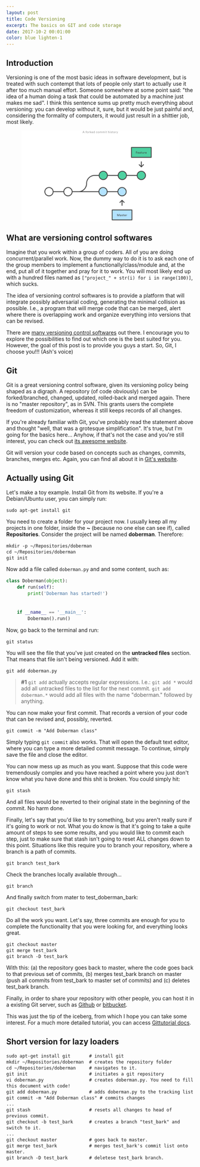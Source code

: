 ```yaml
---
layout: post
title: Code Versioning
excerpt: The basics on GIT and code storage
date: 2017-10-2 00:01:00
color: blue lighten-1
---
```


## Introduction

<div class="row">
  <div class="col-md-7">
    Versioning is one of the most basic ideas in software development, but is treated with such contempt that lots of people only start to actually use it after too much manual effort. Someone somewhere at some point said: "the idea of a human doing a task that could be automated by a machine just makes me sad". I think this sentence sums up pretty much everything about versioning: you can develop without it, sure, but it would be just painful and, considering the formality of computers, it would just result in a shittier job, most likely.
  </div>
  <div class="col-md-5">
    <figure>
      <img src="/assets/git.svg" alt="Git's basic flow">
    </figure>
  </div>
</div>

## What are versioning control softwares

Imagine that you work within a group of coders. All of you are doing concurrent/parallel work. Now, the dummy way to do it is to ask each one of the group members to implement a functionally/class/module and, at the end, put all of it together and pray for it to work. You will most likely end up with a hundred files named as `["project_" + str(i) for i in range(100)]`, which sucks.

The idea of versioning control softwares is to provide a platform that will integrate possibly adversarial coding, generating the minimal collision as possible. I.e., a program that will merge code that can be merged, alert where there is overlapping work and organize everything into versions that can be revised.

There are [many versioning control softwares](http://www.smashingmagazine.com/2008/09/18/the-top-7-open-source-version-control-systems/) out there. I encourage you to explore the possibilities to find out which one is the best suited for you. However, the goal of this post is to provide you guys a start. So, Git, I choose you!!! (Ash's voice)

## Git

Git is a great versioning control software, given its versioning policy being shaped as a digraph. A repository (of code obviously) can be forked/branched, changed, updated, rolled-back and merged again. There is no "master repository", as in SVN. This grants users the complete freedom of customization, whereas it still keeps records of all changes.

If you're already familiar with Git, you've probably read the statement above and thought "well, that was a grotesque simplification". It's true, but I'm going for the basics here... Anyhow, if that's not the case and you're still interest, you can check out [its awesome website](http://git-scm.com/).

Git will version your code based on concepts such as changes, commits, branches, merges etc. Again, you can find all about it in [Git's website](http://git-scm.com/).

## Actually using Git

Let's make a toy example. Install Git from its website. If you're a Debian/Ubuntu user, you can simply run:
```shell
sudo apt-get install git
```

You need to create a folder for your project now. I usually keep all my projects in one folder, inside the **~** (because no one else can see if), called **Repositories**. Consider the project will be named **doberman**. Therefore:
```shell
mkdir -p ~/Repositories/doberman
cd ~/Repositories/doberman
git init
```

Now add a file called `doberman.py` and and some content, such as:
```python
class Doberman(object):
    def run(self):
        print('Doberman has started!')


    if __name__ == '__main__':
        Doberman().run()
```

Now, go back to the terminal and run:

```shell
git status
```

You will see the file that you've just created on the <b>untracked files</b> section. That means that file isn't being versioned. Add it with:
```shell
git add doberman.py
```

> **#1** `git add` actually accepts regular expressions. I.e.: `git add *` would add all untracked files to the list for the next commit. `git add doberman.*` would add all files with the name "doberman." followed by anything.

You can now make your first commit. That records a version of your code that can be revised and, possibly, reverted.
```shell
git commit -m "Add Doberman class"
```

Simply typing `git commit` also works. That will open the default text editor, where you can type a more detailed commit message. To continue, simply save the file and close the editor.

You can now mess up as much as you want. Suppose that this code were tremendously complex and you have reached a point where you just don't know what you have done and this shit is broken. You could simply hit:
```shell
git stash
```

And all files would be reverted to their original state in the beginning of the commit. No harm done.

Finally, let's say that you'd like to try something, but you aren't really sure if it's going to work or not. What you do know is that it's going to take a quite amount of steps to see some results, and you would like to commit each step, just to make sure that stash isn't going to reset ALL changes down to this point. Situations like this require you to branch your repository, where a branch is a path of commits.
```shell
git branch test_bark
```

Check the branches locally available through...
```shell
git branch
```

And finally switch from mater to test_doberman_bark:
```shell
git checkout test_bark
```

Do all the work you want. Let's say, three commits are enough for you to complete the functionality that you were looking for, and everything looks great.
```shell
git checkout master
git merge test_bark
git branch -D test_bark
```

With this: (a) the repository goes back to master, where the code goes back to that previous set of commits, (b) merges test_bark branch on master (push all commits from test_bark to master set of commits) and (c) deletes test_bark branch.

Finally, in order to share your repository with other people, you can host it in a existing Git server, such as [Github](https://github.com) or [bitbucket](http://bitbucket.org/).

This was just the tip of the iceberg, from which I hope you can take some interest. For a much more detailed tutorial, you can access [Gittutorial docs](git-scm.com/docs/gittutorial).

## Short version for lazy loaders

```shell
sudo apt-get install git       # install git
mkdir ~/Repositories/doberman  # creates the repository folder
cd ~/Repositories/doberman     # navigates to it.
git init                       # initiates a git repository
vi doberman.py                 # creates doberman.py. You need to fill this document with code!
git add doberman.py            # adds doberman.py to the tracking list
git commit -m "Add Doberman class" # commits changes
...
git stash                      # resets all changes to head of previous commit.
git checkout -b test_bark      # creates a branch "test_bark" and switch to it.
...
git checkout master            # goes back to master.
git merge test_bark            # merges test_bark's commit list onto master.
git branch -D test_bark        # deletese test_bark branch.
```
